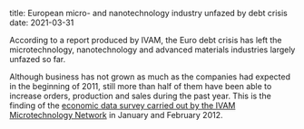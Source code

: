 title: European micro- and nanotechnology industry unfazed by debt crisis
date: 2021-03-31

According to a report produced by IVAM, the Euro debt crisis has left the microtechnology, nanotechnology and advanced materials industries largely unfazed so far.
<!--break-->
Although business has not grown as much as the companies had expected in the beginning of 2011, still more than half of them have been able to increase orders, production and sales during the past year. This is the finding of the [economic data survey carried out by the IVAM Microtechnology Network](http://www.ivam.de/news/euro_debt_crisis_2011_leaves_european_micro_and_nanotechnology_industry_unfazed?lang=en) in January and February 2012.